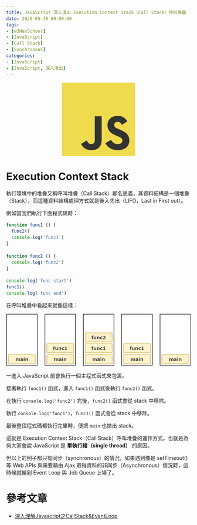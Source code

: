 ```yaml
---
title: JavaScript 深入淺出 Execution Context Stack（Call Stack）呼叫堆疊
date: 2020-05-18 00:00:00
tags:
- [w3HexSchool]
- [JavaScript]
- [Call Stack]
- [Synchronous]
categories: 
- [JavaScript]
- [JavaScript, 深入淺出]
---
```


<div style="display:flex;justify-content:center;">
  <img style="object-fit:cover;" src='/images/JavaScript/JavaScript-logo.png' width='200px' height='200px' />
</div>

# Execution Context Stack
執行環境中的堆疊又稱呼叫堆疊（Call Stack）顧名思義，其資料結構是一個堆疊（Stack），而這種資料結構處理方式就是後入先出（LIFO，Last in First out）。

例如當我們執行下面程式碼時：

```js
function func1 () {
  func2()
  console.log('func1')
}

function func2 () {
  console.log('func2')
}

console.log('func start')
func1()
console.log('func end')
```

在呼叫堆疊中看起來就像這樣：

![Execution-Context-Stack.png](/images/JavaScript/Execution-Context-Stack.png)

一進入 JavaScript 前會執行一個主程式函式來包裹。

接著執行 `func1()` 函式，進入 `func1()` 函式後執行 `func2()` 函式。

在執行 `console.log('func2')` 完後，`func2()` 函式會從 stack 中移除。

執行 `console.log('func1')`，`func1()` 函式會從 stack 中移除。

最後整段程式碼都執行完畢時，便把 `main` 也拋出 stack。

這就是 Execution Context Stack（Call Stack）呼叫堆疊的運作方式，也就是為何大家會說 JavaScript 是 **單執行緒（single thread）** 的原因。

但以上的例子都只有同步（synchronous）的情況，如果遇到像是 setTimeout() 等 Web APIs 與需要藉由 Ajax 取得資料的非同步（Asynchronous）情況時，這時候就輪到 Event Loop 與 Job Queue 上場了。

# 參考文章
- [深入理解Javascript之CallStack&EventLoop](https://darjun.github.io/2018/11/23/javascript-callstack-eventloop/)